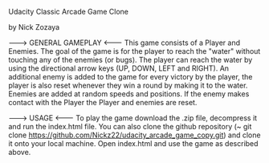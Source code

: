 Udacity Classic Arcade Game Clone 

by	Nick Zozaya


---> GENERAL GAMEPLAY <---
This game consists of a Player and Enemies. The goal of the game is for the player to reach the "water" without touching any of the enemies (or bugs). The player can reach the water by using the directional arrow keys (UP, DOWN, LEFT and RIGHT). An additional enemy is added to the game for every victory by the player, the player is also reset whenever they win a round by making it to the water. Enemies are added at random speeds and positions. If the enemy makes contact with the Player the Player and enemies are reset.


---> USAGE <---
To play the game download the .zip file, decompress it and run the index.html file. 
You can also clone the github repository (~ git clone https://github.com/Nickz22/udacity_arcade_game_copy.git) and clone it onto your local machine. Open index.html and use the game as described above. 
